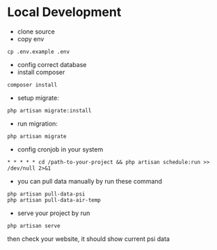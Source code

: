 # Local Development

- clone source
- copy env
```
cp .env.example .env
```
- config correct database
- install composer
```
composer install
```
- setup migrate:
```
php artisan migrate:install
```
- run migration: 
```
php artisan migrate
```
- config cronjob in your system
```
* * * * * cd /path-to-your-project && php artisan schedule:run >> /dev/null 2>&1
```
- you can pull data manually by run these command
```
php artisan pull-data-psi
php artisan pull-data-air-temp
```
- serve your project by run
```
php artisan serve
```
then check your website, it should show current psi data
